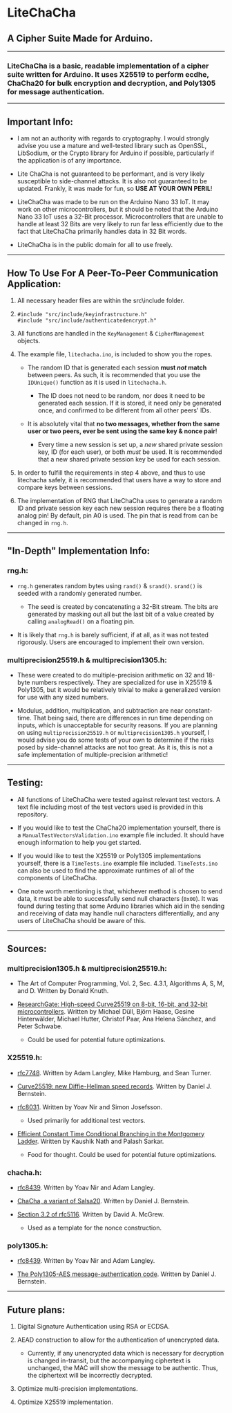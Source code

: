 # LiteChaCha

## A Cipher Suite Made for Arduino.

---

### LiteChaCha is a basic, readable implementation of a cipher suite written for Arduino. It uses X25519 to perform ecdhe, ChaCha20 for bulk encryption and decryption, and Poly1305 for message authentication.

---

## Important Info:

  * I am not an authority with regards to cryptography. I would strongly advise you use a mature and well-tested library such as OpenSSL, LibSodium, or the Crypto library for Arduino if possible, particularly if the application is of any importance.

  * Lite ChaCha is not guaranteed to be performant, and is very likely susceptible to side-channel attacks. It is also not guaranteed to be updated. Frankly, it was made for fun, so **USE AT YOUR OWN PERIL**!

  * LiteChaCha was made to be run on the Arduino Nano 33 IoT. It may work on other microcontrollers, but it should be noted that the Arduino Nano 33 IoT uses a 32-Bit processor. Microcontrollers that are unable to handle at least 32 Bits are very likely to run far less efficiently due to the fact that LiteChaCha primarily handles data in 32 Bit words.

  * LiteChaCha is in the public domain for all to use freely.

---

## How To Use For A Peer-To-Peer Communication Application:

1. All necessary header files are within the src\include folder.

2. ```
   #include "src/include/keyinfrastructure.h"
   #include "src/include/authenticatedencrypt.h"
   ```

3. All functions are handled in the `KeyManagement` & `CipherManagement` objects.

4. The example file, `litechacha.ino`, is included to show you the ropes.

   * The random ID that is generated each session **must *not* match** between peers. As such, it is recommended that you use the `IDUnique()` function as it is used in `litechacha.h`.

     * The ID does not need to be random, nor does it need to be generated each session. If it is stored, it need only be generated once, and confirmed to be different from all other peers' IDs.

   * It is absolutely vital that **no two messages, whether from the same user or two peers, ever be sent using the same key & nonce pair**!

     * Every time a new session is set up, a *new* shared private session key, ID (for each user), or both *must* be used. It is recommended that a new shared private session key be used for each session.

5. In order to fulfill the requirements in step 4 above, and thus to use litechacha safely, it is recommended that users have a way to store and compare keys between sessions.

6. The implementation of RNG that LiteChaCha uses to generate a random ID and private session key each new session requires there be a floating analog pin! By default, pin A0 is used. The pin that is read from can be changed in `rng.h`.

---

## "In-Depth" Implementation Info:

### rng.h:

* `rng.h` generates random bytes using `rand()` & `srand()`. `srand()` is seeded with a randomly generated number.

  * The seed is created by concatenating a 32-Bit stream. The bits are generated by masking out all but the last bit of a value created by calling `analogRead()` on a floating pin.

* It is likely that `rng.h` is barely sufficient, if at all, as it was not tested rigorously. Users are encouraged to implement their own version.

### multiprecision25519.h & multiprecision1305.h:

* These were created to do multiple-precision arithmetic on 32 and 18-byte numbers respectively. They are specialized for use in X25519 & Poly1305, but it would be relatively trivial to make a generalized version for use with any sized numbers.

* Modulus, addition, multiplication, and subtraction are near constant-time. That being said, there are differences in run time depending on inputs, which is unacceptable for security reasons. If you are planning on using `multiprecision25519.h` or `multiprecision1305.h` yourself, I would advise you do some tests of your own to determine if the risks posed by side-channel attacks are not too great. As it is, this is not a safe implementation of multiple-precision arithmetic!

---

## Testing:

* All functions of LiteChaCha were tested against relevant test vectors. A text file including most of the test vectors used is provided in this repository.

* If you would like to test the ChaCha20 implementation yourself, there is a `ManualTestVectorsValidation.ino` example file included. It should have enough information to help you get started.

* If you would like to test the X25519 or Poly1305 implementations yourself, there is a `TimeTests.ino` example file included. `TimeTests.ino` can also be used to find the approximate runtimes of all of the components of LiteChaCha.

* One note worth mentioning is that, whichever method is chosen to send data, it must be able to successfully send null characters (`0x00`). It was found during testing that some Arduino libraries which aid in the sending and receiving of data may handle null characters differentially, and any users of LiteChaCha should be aware of this.

---

## Sources:

### multiprecision1305.h & multiprecision25519.h:

* The Art of Computer Programming, Vol. 2, Sec. 4.3.1, Algorithms A, S, M, and D. Written by Donald Knuth.

* [ResearchGate: High-speed Curve25519 on 8-bit, 16-bit, and 32-bit microcontrollers](https://www.researchgate.net/publication/277940984_High-speed_Curve25519_on_8-bit_16-bit_and_32-bit_microcontrollers). Written by Michael Düll, Björn Haase, Gesine Hinterwälder, Michael Hutter, Christof Paar, Ana Helena Sánchez, and Peter Schwabe.

  * Could be used for potential future optimizations.

### X25519.h:

* [rfc7748](https://datatracker.ietf.org/doc/html/rfc7748). Written by Adam Langley, Mike Hamburg, and Sean Turner.

* [Curve25519: new Diffie-Hellman speed records](https://cr.yp.to/ecdh/curve25519-20060209.pdf). Written by Daniel J. Bernstein.

* [rfc8031](https://datatracker.ietf.org/doc/html/rfc8031). Written by Yoav Nir and Simon Josefsson.

  * Used primarily for additional test vectors.

* [Efficient Constant Time Conditional Branching in the Montgomery Ladder](https://eprint.iacr.org/eprint-bin/getfile.pl?entry=2019/1410&version=20191205:080951&file=1410.pdf). Written by Kaushik Nath and Palash Sarkar.

  * Food for thought. Could be used for potential future optimizations.

### chacha.h:

* [rfc8439](https://datatracker.ietf.org/doc/html/rfc8439). Written by Yoav Nir and Adam Langley.

* [ChaCha, a variant of Salsa20](https://cr.yp.to/chacha/chacha-20080128.pdf). Written by Daniel J. Bernstein.

* [Section 3.2 of rfc5116](https://datatracker.ietf.org/doc/html/rfc5116#section-3.2). Written by David A. McGrew.

  * Used as a template for the nonce construction.

### poly1305.h:

* [rfc8439](https://datatracker.ietf.org/doc/html/rfc8439). Written by Yoav Nir and Adam Langley.

* [The Poly1305-AES message-authentication code](https://cr.yp.to/mac/poly1305-20050329.pdf). Written by Daniel J. Bernstein.

---

## Future plans:

1. Digital Signature Authentication using RSA or ECDSA.

2. AEAD construction to allow for the authentication of unencrypted data.

   * Currently, if any unencrypted data which is necessary for decryption is changed in-transit, but the accompanying ciphertext is unchanged, the MAC will show the message to be authentic. Thus, the ciphertext will be incorrectly decrypted.

3. Optimize multi-precision implementations.

4. Optimize X25519 implementation.
